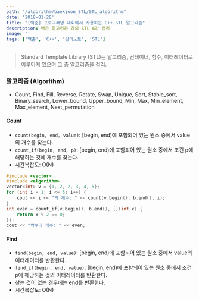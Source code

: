 ```yaml
---
path: "/algorithm/baekjoon_STL/STL_algorithm"
date: '2018-01-28'
title: "[백준] 프로그래밍 대회에서 사용하는 C++ STL 알고리즘"
description: 백준 알고리즘 강의 STL 6강 정리
image: ''
tags: ['백준', 'C++', '강의노트', 'STL']
---
```

> Standard Template Library (STL)는 알고리즘, 컨테이너, 함수, 이터레이터로 이루어져 있으며 그 중 알고리즘을 정리.

### 알고리즘 (Algorithm)
- Count, Find, Fill, Reverse, Rotate, Swap, Unique, Sort, Stable_sort, Binary_search, Lower_bound, Upper_bound, Min, Max, Min_element, Max_element, Next_permutation

#### Count
- `count(begin, end, value)`: [begin, end)에 포함되어 있는 원소 중에서 value의 개수를 찾는다.
- `count_if(begin, end, p)`: [begin, end)에 포함되어 있는 원소 중에서 조건 p에 해당하는 것에 개수를 찾는다.
- 시간복잡도: O(N)
```c++
#include <vector>
#include <algorithm>
vector<int> v = {1, 2, 2, 3, 4, 5};
for (int i = 1; i <= 5; i++) { 
    cout << i << "의 개수: " << count(v.begin(), b.end(), i);
}
int even = count_if(v.begin(), b.end(), [](int x) {
    return x % 2 == 0;
});
cout << "짝수의 개수: " << even;
```

#### Find
- `find(begin, end, value)`: [begin, end)에 포함되어 있는 원소 중에서 value의 이터레이터를 반환한다.
- `find_if(begin, end, value)`: [begin, end)에 포함되어 있는 원소 중에서 조건 p에 해당하는 것의 이터레이터를 반환한다.
- 찾는 것이 없는 경우에는 end를 반환한다.
- 시간복잡도: O(N)
```c++

```